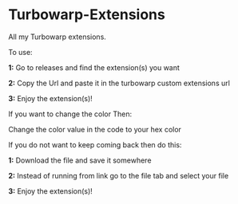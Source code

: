# Turbowarp-Extensions
All my Turbowarp extensions.

To use: 


**1:** Go to releases and find the extension(s) you want

**2:** Copy the Url and paste it in the turbowarp custom extensions url

**3:** Enjoy the extension(s)!


If you want to change the color Then:

Change the color value in the code to your hex color

If you do not want to keep coming back then do this:

**1:** Download the file and save it somewhere

**2:** Instead of running from link go to the file tab and select your file

**3:** Enjoy the extension(s)!

